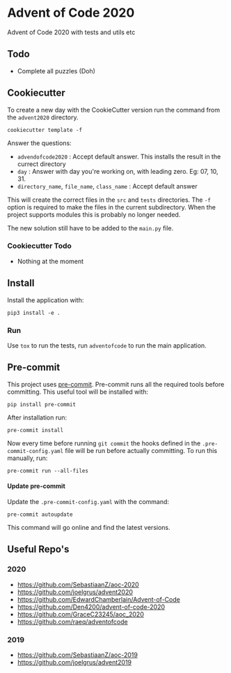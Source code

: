 # Advent of Code 2020

Advent of Code 2020 with tests and utils etc

## Todo

- Complete all puzzles (Doh)

## Cookiecutter

To create a new day with the CookieCutter version run the command from the
`advent2020` directory.

```shell script
cookiecutter template -f
```

Answer the questions:
* `advendofcode2020` : Accept default answer. This installs the result in the currect directory
* `day` : Answer with day you're working on, with leading zero. Eg: 07, 10, 31.
* `directory_name`, `file_name`, `class_name` : Accept default answer

This will create the correct files in the `src` and `tests` directories.
The `-f` option is required to make the files in the current subdirectory.
When the project supports modules this is probably no longer needed.

The new solution still have to be added to the `main.py` file.

### Cookiecutter Todo

* Nothing at the moment

## Install

Install the application with:

```
pip3 install -e .
```

### Run

Use `tox` to run the tests, run `adventofcode` to run the main application.

## Pre-commit

This project uses [pre-commit]. Pre-commit runs all the required tools before committing.
This useful tool will be installed with:

```shell
pip install pre-commit
```

After installation run:

```shell
pre-commit install
```

Now every time before running `git commit` the hooks defined in the
`.pre-commit-config.yaml` file will be run before actually committing.
To run this manually, run:

```shell
pre-commit run --all-files
```

#### Update pre-commit

Update the `.pre-commit-config.yaml` with the command:

```shell
pre-commit autoupdate
```

This command will go online and find the latest versions.

[pre-commit]: https://pre-commit.com/

## Useful Repo's

### 2020

- <https://github.com/SebastiaanZ/aoc-2020>
- <https://github.com/joelgrus/advent2020>
- <https://github.com/EdwardChamberlain/Advent-of-Code>
- <https://github.com/Den4200/advent-of-code-2020>
- <https://github.com/GraceC23245/aoc_2020>
- <https://github.com/raeq/adventofcode>

### 2019

- <https://github.com/SebastiaanZ/aoc-2019>
- <https://github.com/joelgrus/advent2019>

